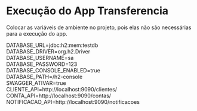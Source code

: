 # Execução do App Transferencia  
  
  
Colocar as variáveis de ambiente no projeto, pois elas não são necessárias para a execução do app.

DATABASE_URL=jdbc:h2:mem:testdb  
DATABASE_DRIVER=org.h2.Driver  
DATABASE_USERNAME=sa  
DATABASE_PASSWORD=123  
DATABASE_CONSOLE_ENABLED=true  
DATABASE_PATH=/h2-console  
SWAGGER_ATIVAR=true  
CLIENTE_API=http://localhost:9090/clientes/  
CONTA_API=http://localhost:9090/contas/  
NOTIFICACAO_API=http://localhost:9090/notificacoes  
